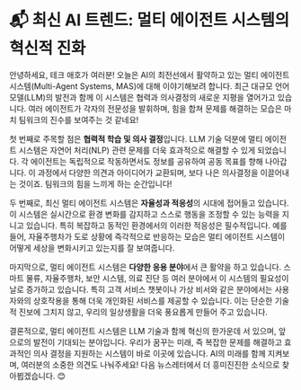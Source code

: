 # 📬 최신 AI 트렌드: 멀티 에이전트 시스템의 혁신적 진화

안녕하세요, 테크 애호가 여러분! 오늘은 AI의 최전선에서 활약하고 있는 멀티 에이전트 시스템(Multi-Agent Systems, MAS)에 대해 이야기해보려 합니다. 최근 대규모 언어 모델(LLM)의 발전과 함께 이 시스템은 협력과 의사결정의 새로운 지평을 열어가고 있습니다. 여러 에이전트가 각자의 전문성을 발휘하며, 힘을 합쳐 문제를 해결하는 모습은 마치 팀워크의 진수를 보여주는 것 같네요!

첫 번째로 주목할 점은 **협력적 학습 및 의사 결정**입니다. LLM 기술 덕분에 멀티 에이전트 시스템은 자연어 처리(NLP) 관련 문제를 더욱 효과적으로 해결할 수 있게 되었습니다. 각 에이전트는 독립적으로 작동하면서도 정보를 공유하여 공동 목표를 향해 나아갑니다. 이 과정에서 다양한 의견과 아이디어가 교환되며, 보다 나은 의사결정을 이끌어내는 것이죠. 팀워크의 힘을 느끼게 하는 순간입니다!

두 번째로, 최신 멀티 에이전트 시스템은 **자율성과 적응성**의 시대에 접어들고 있습니다. 이 시스템은 실시간으로 환경 변화를 감지하고 스스로 행동을 조정할 수 있는 능력을 지니고 있습니다. 특히 복잡하고 동적인 환경에서의 이러한 적응성은 필수적입니다. 예를 들어, 자율주행차가 도로 상황에 즉각적으로 반응하는 모습은 멀티 에이전트 시스템이 어떻게 세상을 변화시키고 있는지를 잘 보여줍니다.

마지막으로, 멀티 에이전트 시스템은 **다양한 응용 분야**에서 큰 활약을 하고 있습니다. 스마트 물류, 자율주행차, 보안 시스템, 의료 진단 등 여러 분야에서 이 시스템의 필요성이 날로 증가하고 있습니다. 특히 고객 서비스 챗봇이나 가상 비서와 같은 분야에서는 사용자와의 상호작용을 통해 더욱 개인화된 서비스를 제공할 수 있습니다. 이는 단순한 기술적 진보에 그치지 않고, 우리의 일상생활을 더욱 풍요롭게 만들어 주고 있습니다.

결론적으로, 멀티 에이전트 시스템은 LLM 기술과 함께 혁신의 한가운데 서 있으며, 앞으로의 발전이 기대되는 분야입니다. 우리가 꿈꾸는 미래, 즉 복잡한 문제를 해결하고 효과적인 의사 결정을 지원하는 시스템이 바로 이곳에 있습니다. AI의 미래를 함께 지켜보며, 여러분의 소중한 의견도 나눠주세요! 다음 뉴스레터에서 더 흥미진진한 소식으로 찾아뵙겠습니다. 😊